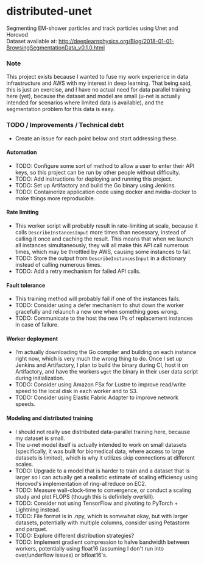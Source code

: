 # distributed-unet
Segmenting EM-shower particles and track particles using Unet and Horovod  
Dataset available at: http://deeplearnphysics.org/Blog/2018-01-01-BrowsingSegmentationData_v0.1.0.html

### Note
This project exists because I wanted to fuse my work experience in data infrastructure and AWS with my interest in deep learning. That being said, this is just an exercise, and I have no actual need for data parallel training here (yet), because the dataset and model are small (u-net is actually intended for scenarios where limited data is available), and the segmentation problem for this data is easy.

### TODO / Improvements / Technical debt
- Create an issue for each point below and start addressing these.

#### Automation
- TODO: Configure some sort of method to allow a user to enter their API keys, so this project can be run by other people without difficulty.
- TODO: Add instructions for deploying and running this project.
- TODO: Set up Artifactory and build the Go binary using Jenkins.
- TODO: Containerize application code using docker and nvidia-docker to make things more reproducible.

#### Rate limiting
- This worker script will probably result in rate-limiting at scale, because it calls `DescribeInstancesInput` more times than necessary, instead of calling it once and caching the result. This means that when we launch all instances simultaneously, they will all make this API call numerous times, which may be throttled by AWS, causing some instances to fail.
- TODO: Store the output from `DescribeInstancesInput` in a dictionary instead of calling numerous times.
- TODO: Add a retry mechanism for failed API calls.

#### Fault tolerance
- This training method will probably fail if one of the instances fails.
- TODO: Consider using a defer mechanism to shut down the worker gracefully and relaunch a new one when something goes wrong.
- TODO: Communicate to the host the new IPs of replacement instances in case of failure.

#### Worker deployment
- I’m actually downloading the Go compiler and building on each instance right now, which is very much the wrong thing to do. Once I set up Jenkins and Artifactory, I plan to build the binary during CI, host it on Artifactory, and have the workers `wget` the binary in their user data script during initialization.
- TODO: Consider using Amazon FSx for Lustre to improve read/write speed to the local disk in each worker and to S3.
- TODO: Consider using Elastic Fabric Adapter to improve network speeds.

#### Modeling and distributed training
- I should not really use distributed data-parallel training here, because my dataset is small.
- The u-net model itself is actually intended to work on small datasets (specifically, it was built for biomedical data, where access to large datasets is limited), which is why it utilizes skip connections at different scales.
- TODO: Upgrade to a model that is harder to train and a dataset that is larger so I can actually get a realistic estimate of scaling efficiency using Horovod's implementation of ring-allreduce on EC2.
- TODO: Measure wall-clock-time to convergence, or conduct a scaling study and plot FLOPS (though this is definitely overkill).
- TODO: Consider not using TensorFlow and pivoting to PyTorch + Lightning instead.
- TODO: File format is in .npy, which is somewhat okay, but with larger datasets, potentially with multiple columns, consider using Petastorm and parquet.
- TODO: Explore different distribution strategies?
- TODO: Implement gradient compression to halve bandwidth between workers, potentially using float16 (assuming I don't run into over/underflow issues) or bfloat16's.
